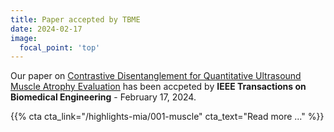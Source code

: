 ```yaml
---
title: Paper accepted by TBME
date: 2024-02-17
image:
  focal_point: 'top'
---
```


Our paper on [Contrastive Disentanglement for Quantitative Ultrasound Muscle Atrophy Evaluation](https://ieeexplore.ieee.org/document/10444061) has been accpeted by **IEEE Transactions on Biomedical Engineering** - February 17, 2024. 

<!--more-->

{{% cta cta_link="/highlights-mia/001-muscle" cta_text="Read more ..." %}}